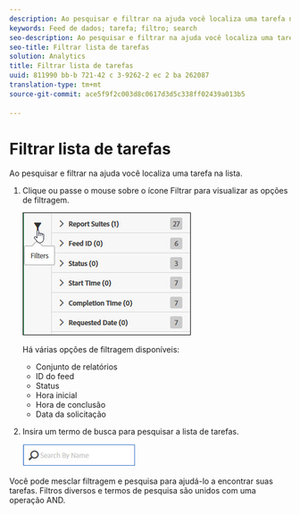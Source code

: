 ```yaml
---
description: Ao pesquisar e filtrar na ajuda você localiza uma tarefa na lista.
keywords: Feed de dados; tarefa; filtro; search
seo-description: Ao pesquisar e filtrar na ajuda você localiza uma tarefa na lista.
seo-title: Filtrar lista de tarefas
solution: Analytics
title: Filtrar lista de tarefas
uuid: 811990 bb-b 721-42 c 3-9262-2 ec 2 ba 262087
translation-type: tm+mt
source-git-commit: ace5f9f2c003d8c0617d3d5c338ff02439a013b5

---
```



# Filtrar lista de tarefas

Ao pesquisar e filtrar na ajuda você localiza uma tarefa na lista.

1. Clique ou passe o mouse sobre o ícone Filtrar para visualizar as opções de filtragem.

   ![Filtro de trabalho](assets/jobs-filter.jpg)

   Há várias opções de filtragem disponíveis:

   * Conjunto de relatórios
   * ID do feed
   * Status
   * Hora inicial
   * Hora de conclusão
   * Data da solicitação

1. Insira um termo de busca para pesquisar a lista de tarefas.

   ![Pesquisar](assets/search.jpg)

Você pode mesclar filtragem e pesquisa para ajudá-lo a encontrar suas tarefas. Filtros diversos e termos de pesquisa são unidos com uma operação AND.
